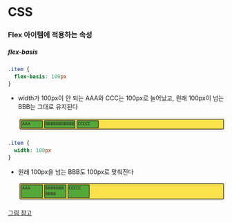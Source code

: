 # CSS

### Flex 아이템에 적용하는 속성

##### flex-basis

```css
.item {
  flex-basis: 100px
}
```

- width가 100px이 안 되는 AAA와 CCC는 100px로 늘어났고, 원래 100px이 넘는 BBB는 그대로 유지된다

  <img src="./images/css-display-flex-basis-1.png">

```css
.item {
  width: 100px
}
```

- 원래 100px을 넘는 BBB도 100px로 맞춰진다

  <img src="./images/css-display-flex-basis-2.png">

[그림 참고](https://studiomeal.com/archives/197)


